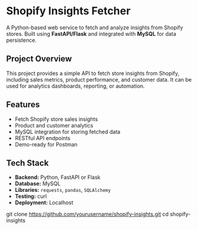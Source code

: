 # Shopify Insights Fetcher

A Python-based web service to fetch and analyze insights from Shopify stores. Built using **FastAPI/Flask** and integrated with **MySQL** for data persistence.


## Project Overview
This project provides a simple API to fetch store insights from Shopify, including sales metrics, product performance, and customer data. It can be used for analytics dashboards, reporting, or automation.


## Features
- Fetch Shopify store sales insights
- Product and customer analytics
- MySQL integration for storing fetched data
- RESTful API endpoints
- Demo-ready for Postman 


## Tech Stack
- **Backend:** Python, FastAPI or Flask
- **Database:** MySQL 
- **Libraries:** `requests`, `pandas`, `SQLAlchemy` 
- **Testing:** curl
- **Deployment:** Localhost


git clone https://github.com/yourusername/shopify-insights.git
cd shopify-insights
